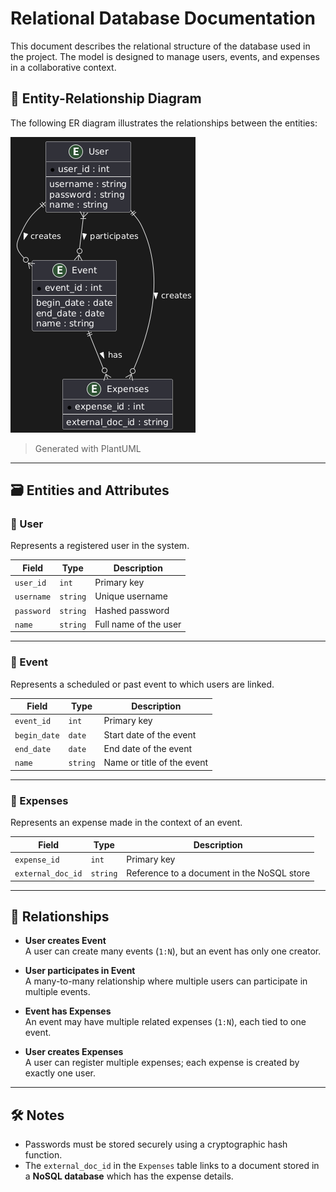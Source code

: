 # Relational Database Documentation

This document describes the relational structure of the database used in the project. The model is designed to manage users, events, and expenses in a collaborative context.

## 🧩 Entity-Relationship Diagram

The following ER diagram illustrates the relationships between the entities:

![ER Diagram](./ER_Data_Model.png)

> Generated with PlantUML

---

## 🗃️ Entities and Attributes

### 🧑 User

Represents a registered user in the system.

| Field      | Type   | Description           |
|------------|--------|-----------------------|
| `user_id`  | `int`  | Primary key           |
| `username` | `string` | Unique username     |
| `password` | `string` | Hashed password     |
| `name`     | `string` | Full name of the user |

---

### 📅 Event

Represents a scheduled or past event to which users are linked.

| Field        | Type   | Description              |
|--------------|--------|--------------------------|
| `event_id`   | `int`  | Primary key              |
| `begin_date` | `date` | Start date of the event  |
| `end_date`   | `date` | End date of the event    |
| `name`       | `string` | Name or title of the event |

---

### 💸 Expenses

Represents an expense made in the context of an event.

| Field             | Type     | Description                                |
|-------------------|----------|--------------------------------------------|
| `expense_id`      | `int`    | Primary key                                |
| `external_doc_id` | `string` | Reference to a document in the NoSQL store |

---

## 🔗 Relationships

- **User creates Event**  
  A user can create many events (`1:N`), but an event has only one creator.

- **User participates in Event**  
  A many-to-many relationship where multiple users can participate in multiple events.

- **Event has Expenses**  
  An event may have multiple related expenses (`1:N`), each tied to one event.

- **User creates Expenses**  
  A user can register multiple expenses; each expense is created by exactly one user.


---

## 🛠️ Notes

- Passwords must be stored securely using a cryptographic hash function.
- The `external_doc_id` in the `Expenses` table links to a document stored in a **NoSQL database** which has the expense details.
